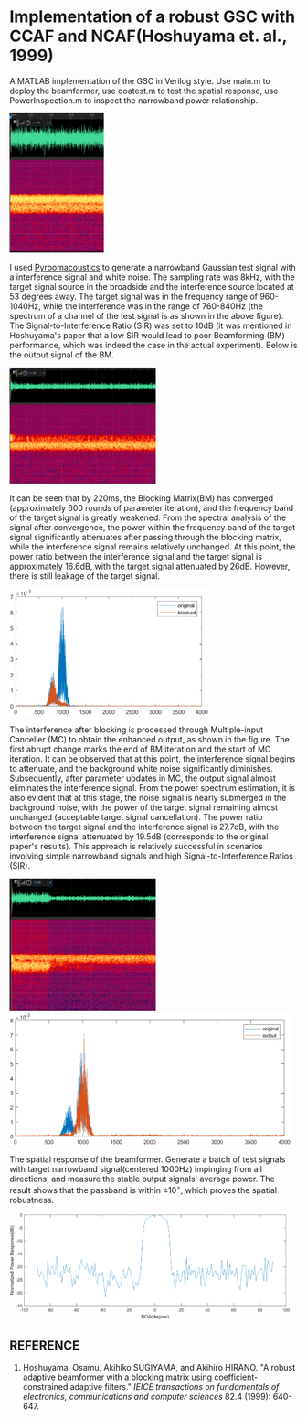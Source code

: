 # Implementation of a robust GSC with CCAF and NCAF(Hoshuyama et. al., 1999)

A MATLAB implementation of the GSC in Verilog style. Use main.m to deploy the beamformer, use doatest.m to test the spatial response, use PowerInspection.m to inspect the narrowband power relationship.

<img src="images/image-20240818154330223.png" alt="image-20240818154330223" style="zoom:25%;" />

I used [Pyroomacoustics](https://pypi.org/project/pyroomacoustics/) to generate a narrowband Gaussian test signal with a interference signal and white noise. The sampling rate was 8kHz, with the target signal source in the broadside and the interference source located at 53 degrees away. The target signal was in the frequency range of 960-1040Hz, while the interference was in the range of 760-840Hz (the spectrum of a channel of the test signal is as shown in the above figure). The Signal-to-Interference Ratio (SIR) was set to 10dB (it was mentioned in Hoshuyama's paper that a low SIR would lead to poor Beamforming (BM) performance, which was indeed the case in the actual experiment). Below is the output signal of the BM.

<img src="images/block效果.png" style="zoom:25%;" />

It can be seen that by 220ms, the Blocking Matrix(BM) has converged (approximately 600 rounds of parameter iteration), and the frequency band of the target signal is greatly weakened. From the spectral analysis of the signal after convergence, the power within the frequency band of the target signal significantly attenuates after passing through the blocking matrix, while the interference signal remains relatively unchanged. At this point, the power ratio between the interference signal and the target signal is approximately 16.6dB, with the target signal attenuated by 26dB. However, there is still leakage of the target signal.

<img src="images/powerspectrum.png" style="zoom:48%;" />

The interference after blocking is processed through Multiple-input Canceller (MC) to obtain the enhanced output, as shown in the figure. The first abrupt change marks the end of BM iteration and the start of MC iteration. It can be observed that at this point, the interference signal begins to attenuate, and the background white noise significantly diminishes. Subsequently, after parameter updates in MC, the output signal almost eliminates the interference signal. From the power spectrum estimation, it is also evident that at this stage, the noise signal is nearly submerged in the background noise, with the power of the target signal remaining almost unchanged (acceptable target signal cancellation). The power ratio between the target signal and the interference signal is 27.7dB, with the interference signal attenuated by 19.5dB (corresponds to the original paper's results). This approach is relatively successful in scenarios involving simple narrowband signals and high Signal-to-Interference Ratios (SIR).

<img src="images/output效果.png" style="zoom: 25%;" />

<img src="images/outputPSpectrum.png" style="zoom:48%;" />

The spatial response of the beamformer. Generate a batch of test signals with target narrowband signal(centered 1000Hz) impinging from all directions, and measure the stable output signals' average power. The result shows that the passband is within $\pm10^\circ$, which proves the spatial robustness.

<img src="images/GSCbeampattern.png" style="zoom:48%;" />

## REFERENCE

1. Hoshuyama, Osamu, Akihiko SUGIYAMA, and Akihiro HIRANO. "A robust adaptive beamformer with a blocking matrix using coefficient-constrained adaptive filters." *IEICE transactions on fundamentals of electronics, communications and computer sciences* 82.4 (1999): 640-647.
